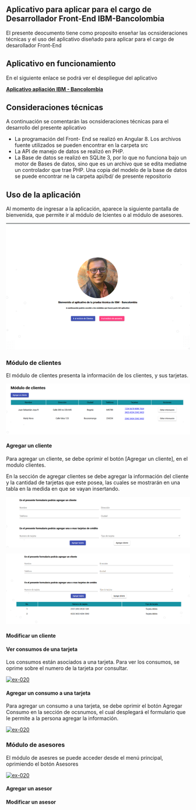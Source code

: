 ## Aplicativo para aplicar para el cargo de Desarrollador Front-End IBM-Bancolombia

El presente deocumento tiene como proposito enseñar las ocnsideraciones técnicas y el uso del aplicativo diseñado para aplicar para el cargo de desarollador Front-End

## Aplicativo en funcionamiento

En el siguiente enlace se podrá ver el despliegue del aplicativo

**<a href="http://aplicacionibm.sebasjoya.com">Aplicativo apliación IBM - Bancolombia</a>**

## Consideraciones técnicas

A continuación se comentarán las ocnsideraciones técnicas para el desarrollo del presente aplicativo

- La programación del Front- End se realizó en Angular 8. Los archivos fuente utilizados se pueden encontrar en la carpeta src
- La API de manejo de datos se realizó en PHP.
- La Base de datos se realizó en SQLite 3, por lo que no funciona bajo un motor de Bases de datos, sino que es un archivo que se edita     mediatne un controlador que trae PHP. Una copia del modelo de la base de datos se puede encontrar ne la carpeta api/bd/ de presente      repositorio

## Uso de la aplicación

Al momento de ingresar a la aplicación, aparece la siguiente pantalla de bienvenida, que permite ir al módulo de lcientes o al módulo de asesores.

[![ex-020](imgReadme/inicio.png)](https://github.com/sebasttti/aplicacionibm/imgReadme/inicio.png)

### Módulo de clientes

El módulo de clientes presenta la información de los clientes, y sus tarjetas.

[![ex-020](imgReadme/clientes.png)](https://github.com/sebasttti/aplicacionibm/imgReadme/inicio.png)

#### Agregar un cliente

Para agregar un cliente, se debe oprimir el botón [Agregar un cliente], en el modulo clientes.

En la sección de agregar clientes se debe agregar la información del cliente y la cantidad de tarjetas que este posea, las cuales se mostrarán en una tabla en la medida en que se vayan insertando.

[![ex-020](imgReadme/add-cliente1.png)](https://github.com/sebasttti/aplicacionibm/imgReadme/inicio.png)

[![ex-020](imgReadme/add-cliente2.png)](https://github.com/sebasttti/aplicacionibm/imgReadme/inicio.png)

#### Modificar un cliente

#### Ver consumos de una tarjeta

Los consumos están asociados a una tarjeta. Para ver los consumos, se oprime sobre el numero de la tarjeta por consultar.

[![ex-020](imgReadme/add-consumo-1.png)](https://github.com/sebasttti/aplicacionibm/imgReadme/inicio.png)

#### Agregar un consumo a una tarjeta

Para agregar un consumo a una tarjeta, se debe oprimir el botón Agregar Consumo en la sección de ocsnumos, el cual desplegará el formulario que le permite a la persona agregar la información.

[![ex-020](imgReadme/add-consumo-2.png)](https://github.com/sebasttti/aplicacionibm/imgReadme/inicio.png)

### Módulo de asesores

El módulo de asesres se puede acceder desde el menú principal, oprimiendo el botón Asesores

[![ex-020](imgReadme/add-asesores.png)](https://github.com/sebasttti/aplicacionibm/imgReadme/inicio.png)

#### Agregar un asesor


#### Modificar un asesor
